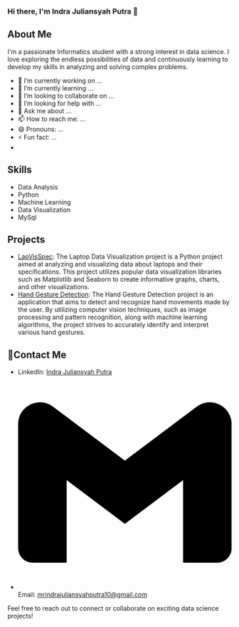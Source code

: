 ### Hi there, I'm Indra Juliansyah Putra 👋

## About Me
I'm a passionate Informatics student with a strong interest in data science. I love exploring the endless possibilities of data and continuously learning to develop my skills in analyzing and solving complex problems. 

- 🔭 I’m currently working on ...
- 🌱 I’m currently learning ...
- 👯 I’m looking to collaborate on ...
- 🤔 I’m looking for help with ...
- 💬 Ask me about ...
- 📫 How to reach me: ...
- 😄 Pronouns: ...
- ⚡ Fun fact: ...
- 

## Skills
- Data Analysis
- Python
- Machine Learning
- Data Visualization
- MySql

## Projects
- [LapVisSpec](https://github.com/indraJuliansyahPutra/Laptop-Price): The Laptop Data Visualization project is a Python project aimed at analyzing and visualizing data about laptops and their specifications. This project utilizes popular data visualization libraries such as Matplotlib and Seaborn to create informative graphs, charts, and other visualizations.
- [Hand Gesture Detection](https://github.com/indraJuliansyahPutra/Hand-Gesture-Detection): The Hand Gesture Detection project is an application that aims to detect and recognize hand movements made by the user. By utilizing computer vision techniques, such as image processing and pattern recognition, along with machine learning algorithms, the project strives to accurately identify and interpret various hand gestures.

## 🔗Contact Me
- LinkedIn: [Indra Juliansyah Putra](https://www.linkedin.com/in/indra-juliansyah-putra/)
- <svg role="img" viewBox="0 0 24 24" xmlns="http://www.w3.org/2000/svg"><title>Gmail</title><path d="M24 5.457v13.909c0 .904-.732 1.636-1.636 1.636h-3.819V11.73L12 16.64l-6.545-4.91v9.273H1.636A1.636 1.636 0 0 1 0 19.366V5.457c0-2.023 2.309-3.178 3.927-1.964L5.455 4.64 12 9.548l6.545-4.91 1.528-1.145C21.69 2.28 24 3.434 24 5.457z"/></svg>Email: mrindrajuliansyahputra10@gmail.com

Feel free to reach out to connect or collaborate on exciting data science projects!
